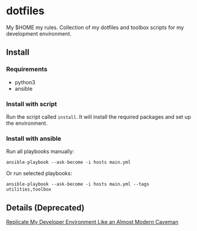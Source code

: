 # dotfiles

My $HOME my rules.
Collection of my dotfiles and toolbox scripts for my development environment.

## Install

### Requirements

- python3
- ansible

### Install with script

Run the script called `install`. It will install the required packages and set up the environment.

### Install with ansible

Run all playbooks manually:

```shell
ansible-playbook --ask-become -i hosts main.yml
```

Or run selected playbooks:

```shell
ansible-playbook --ask-become -i hosts main.yml --tags utilities,toolbox
```

## Details (Deprecated)

[Replicate My Developer Environment Like an Almost Modern Caveman](https://zsolthorvath.xyz/posts/replicate-my-developer-environment-like-an-almost-modern-caveman/)
